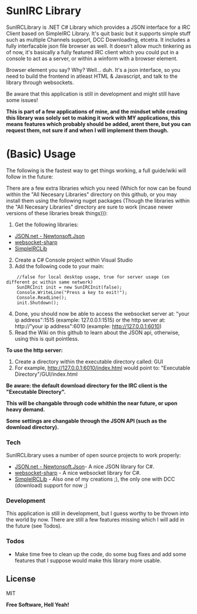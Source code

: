 # SunIRC Library

SunIRCLibrary is .NET C# Library which provides a JSON interface for a IRC Client based on SimpleIRC Library. It's quit basic but it supports simple stuff such as multiple Channels support, DCC Downloading, etcetra. It includes a fully interfacable json file browser as well. It doesn't allow much tinkering as of now, it's basically a fully featured IRC client which you could put in a console to act as a server, or within a winform with a browser element.

Browser element you say? Why? Well... duh. It's a json interface, so you need to build the frontend in atleast HTML & Javascript, and talk to the library through websockets.

Be aware that this application is still in development and might still have some issues!

**This is part of a few applications of mine, and the mindset while creating this library was solely set to making it work with MY applications, this means features which probably should be added, arent there, but you can request them, not sure if and when I will implement them though.**

# (Basic) Usage
The following is the fastest way to get things working, a full guide/wiki will follow in the future:

There are a few extra libraries which you need (Which for now can be found within the "All Necesary Libraries" directory on this github, or you may install them using the following nuget packages (Though the libraries within the "All Necesary Libraries" directory are sure to work (incase newer versions of these libraries break things))):
1. Get the following libraries:
* [JSON.net - Newtonsoft.Json](https://www.nuget.org/packages/Newtonsoft.Json/)
* [websocket-sharp](https://www.nuget.org/packages/WebSocketSharp)
* [SimpleIRCLib](https://www.nuget.org/packages/SimpleIRCLib/)

2. Create a C# Console project within Visual Studio
3. Add the following code to your main:
```` 
    //false for local desktop usage, true for server usage (on different pc within same network)
    SunIRCInit init = new SunIRCInit(false); 
    Console.WriteLine("Press a key to exit!");
    Console.ReadLine();
    init.Shutdown();
````
4. Done, you should now be able to access the websocket server at: "your ip address":1515 (example: 127.0.0.1:1515) or the http server at: http://"your ip address":6010 (example: http://127.0.0.1:6010) 
5. Read the Wiki on this github to learn about the JSON api, otherwise, using this is quit pointless.

**To use the http server:**
1. Create a directory within the executable directory called: GUI
2. For example, http://127.0.0.1:6010/index.html would point to: "Executable Directory"/GUI/index.html

**Be aware: the default download directory for the IRC client is the "Executable Directory".**

**This will be changable through code whithin the near future, or upon heavy demand.**

**Some settings are changable through the JSON API (such as the download directory).**

### Tech
SunIRCLibrary uses a number of open source projects to work properly:

* [JSON.net - Newtonsoft.Json](https://www.nuget.org/packages/Newtonsoft.Json/)- A nice JSON library for C#.
* [websocket-sharp](http://sta.github.io/websocket-sharp/) - A nice websocket library for C#.
* [SimpleIRCLib](https://www.nuget.org/packages/SimpleIRCLib/) - Also one of my creations ;), the only one with DCC (download) support for now ;)


### Development

This application is still in development, but I guess worthy to be thrown into the world by now. There are still a few features missing which I will add in the future (see Todos). 


### Todos

 - Make time free to clean up the code, do some bug fixes and add some features that I suppose would make this library  more usable.

License
----

MIT

**Free Software, Hell Yeah!**
